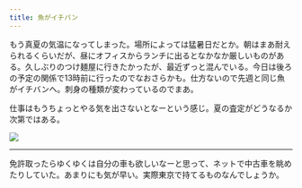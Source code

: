 ```yaml
---
title: 魚がイチバン
---
```


もう真夏の気温になってしまった。場所によっては猛暑日だとか。朝はまあ耐えられるくらいだが、昼にオフィスからランチに出るとなかなか厳しいものがある。久しぶりのつけ麺屋に行きたかったが、最近ずっと混んでいる。今日は後ろの予定の関係で13時前に行ったのでなおさらかも。仕方ないので先週と同じ魚がイチバンへ。刺身の種類が変わっているのでまあ。

仕事はもうちょっとやる気を出さないとなーという感じ。夏の査定がどうなるか次第ではある。

![](https://photos.apkas.net/medium/202505/20250520-G3000430.webp)

---

免許取ったらゆくゆくは自分の車も欲しいなーと思って、ネットで中古車を眺めたりしていた。あまりにも気が早い。実際東京で持てるものなんでしょうか。
